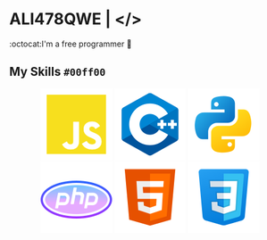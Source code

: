 # ALI478QWE | </> 
:octocat:I'm a free programmer :tada: 
 ## __My Skills__ `#00ff00`

<p align="center">
<img src="https://github.com/Ali478qwe/Ali478qwe/blob/561058b955480f0ab1180fe76a0408eaeb76a715/Icon/javascript-logo-svgrepo-com.svg">
<img src="https://github.com/Ali478qwe/Ali478qwe/blob/dc831b8bb841da29d46603bcebb94a1803d7f3ee/Icon/icons8-c%2B%2B.svg">
<img src= "https://github.com/Ali478qwe/Ali478qwe/blob/6ccabda93631f4b5b74003d1ca0a15df6bb0d96e/Icon/icons8-python.svg">
<br>
<img src="https://github.com/Ali478qwe/Ali478qwe/blob/5e5954837f6c7c4108c8c84bd32c7304bbdac5f0/Icon/icons8-php-logo%20(1).svg">
<img src="https://github.com/Ali478qwe/Ali478qwe/blob/887a62a67441d830e7018d688a5a2f8004c3a0ad/Icon/icons8-html-5.svg">
<img src="https://github.com/Ali478qwe/Ali478qwe/blob/887a62a67441d830e7018d688a5a2f8004c3a0ad/Icon/icons8-css-logo.svg">
</p>